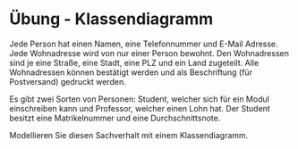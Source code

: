 # Übung - Klassendiagramm

Jede Person hat einen Namen, eine Telefonnummer und E-Mail Adresse. Jede Wohnadresse wird von nur einer Person bewohnt. Den Wohnadressen sind je eine Straße, eine Stadt, eine PLZ und ein Land zugeteilt. Alle Wohnadressen können bestätigt werden und als Beschriftung (für Postversand) gedruckt werden.

Es gibt zwei Sorten von Personen: Student, welcher sich für ein Modul einschreiben kann und Professor, welcher einen Lohn hat. Der Student besitzt eine Matrikelnummer und eine Durchschnittsnote.

Modellieren Sie diesen Sachverhalt mit einem Klassendiagramm.
